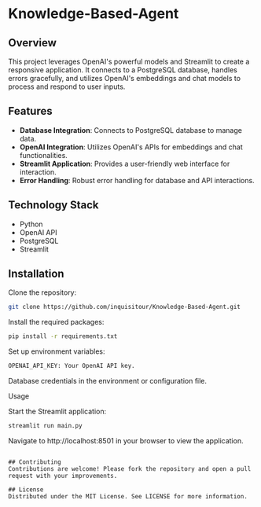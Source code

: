 # Knowledge-Based-Agent

## Overview
This project leverages OpenAI's powerful models and Streamlit to create a responsive application. It connects to a PostgreSQL database, handles errors gracefully, and utilizes OpenAI's embeddings and chat models to process and respond to user inputs.

## Features
- **Database Integration**: Connects to PostgreSQL database to manage data.
- **OpenAI Integration**: Utilizes OpenAI's APIs for embeddings and chat functionalities.
- **Streamlit Application**: Provides a user-friendly web interface for interaction.
- **Error Handling**: Robust error handling for database and API interactions.

## Technology Stack
- Python
- OpenAI API
- PostgreSQL
- Streamlit

## Installation

Clone the repository:
```bash
git clone https://github.com/inquisitour/Knowledge-Based-Agent.git
```

Install the required packages:
```bash
pip install -r requirements.txt
```
Set up environment variables:
```bash
OPENAI_API_KEY: Your OpenAI API key.
```
Database credentials in the environment or configuration file.

Usage

Start the Streamlit application:
```bash
streamlit run main.py
```
Navigate to http://localhost:8501 in your browser to view the application.
```

## Contributing
Contributions are welcome! Please fork the repository and open a pull request with your improvements.

## License
Distributed under the MIT License. See LICENSE for more information.


